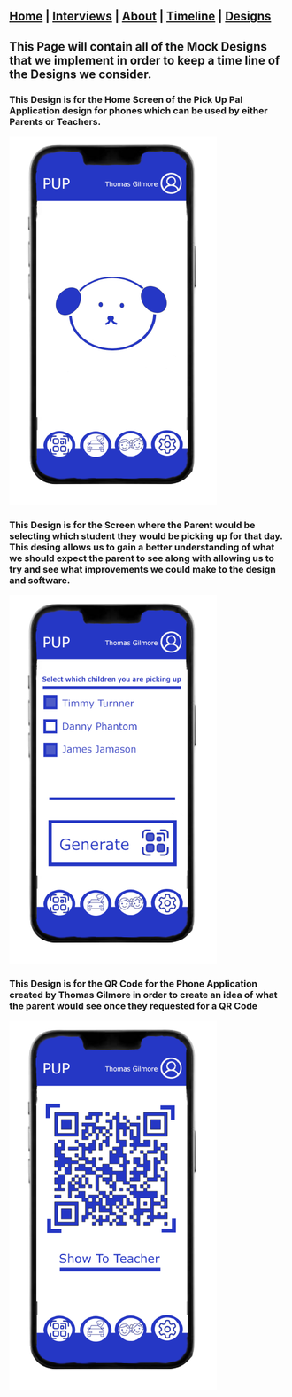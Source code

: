 ## [Home](/) | [Interviews](/tabs/interviews) | [About](/tabs/about) | [Timeline](/tabs/timeline) | [Designs](/tabs/Design)

## This Page will contain all of the Mock Designs that we implement in order to keep a time line of the Designs we consider.

### This Design is for the Home Screen of the Pick Up Pal Application design for phones which can be used by either Parents or Teachers.

![Alt Text](app_home_idea_on_phone-removebg-preview.png)


### This Design is for the Screen where the Parent would be selecting which student they would be picking up for that day. This desing allows us to gain a better understanding of what we should expect the parent to see along with allowing us to try and see what improvements we could make to the design and software.
![Alt Text](app_Generate_QR_Code_idea_on_phone-removebg-preview.png)


### This Design is for the QR Code for the Phone Application created by Thomas Gilmore in order to create an idea of what the parent would see once they requested for a QR Code

![Alt Text](app_QR_Code_idea_on_phone-removebg-preview.png)



